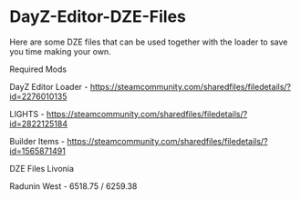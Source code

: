 # DayZ-Editor-DZE-Files
Here are some DZE files that can be used together with the loader to save you time making your own.

Required Mods

DayZ Editor Loader - https://steamcommunity.com/sharedfiles/filedetails/?id=2276010135

LIGHTS - https://steamcommunity.com/sharedfiles/filedetails/?id=2822125184

Builder Items - https://steamcommunity.com/sharedfiles/filedetails/?id=1565871491


DZE Files Livonia

Radunin West - 6518.75 / 6259.38
